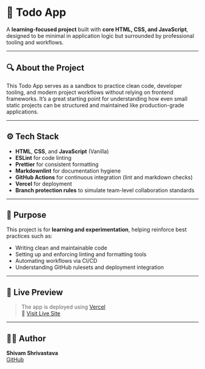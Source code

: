 # 📝 Todo App

A **learning-focused project** built with **core HTML, CSS, and JavaScript**, designed to be minimal in application logic but surrounded by professional tooling and workflows.

---

## 🔍 About the Project

This Todo App serves as a sandbox to practice clean code, developer tooling, and modern project workflows without relying on frontend frameworks. It’s a great starting point for understanding how even small static projects can be structured and maintained like production-grade applications.

---

## ⚙️ Tech Stack

- **HTML**, **CSS**, and **JavaScript** (Vanilla)
- **ESLint** for code linting
- **Prettier** for consistent formatting
- **Markdownlint** for documentation hygiene
- **GitHub Actions** for continuous integration (lint and markdown checks)
- **Vercel** for deployment
- **Branch protection rules** to simulate team-level collaboration standards

---

## 🎯 Purpose

This project is for **learning and experimentation**, helping reinforce best practices such as:

- Writing clean and maintainable code
- Setting up and enforcing linting and formatting tools
- Automating workflows via CI/CD
- Understanding GitHub rulesets and deployment integration

---

## 🚀 Live Preview

> The app is deployed using [Vercel](https://vercel.com)  
> 🔗 [Visit Live Site](https://todo-app.vercel.app) <!-- Update the link if needed -->

---

## 🧑‍💻 Author

**Shivam Shrivastava**  
[GitHub](https://github.com/0210shivam)
